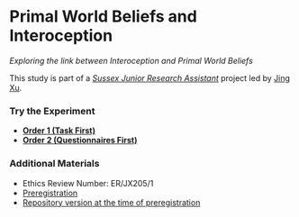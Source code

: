 # Primal World Beliefs and Interoception

*Exploring the link between Interoception and Primal World Beliefs*

This study is part of a [*Sussex Junior Research Assistant*](https://realitybending.github.io/jobs/assistant/) project led by [Jing Xu](https://github.com/JingxiongXu).

### Try the Experiment

- [**Order 1 (Task First)**](https://realitybending.github.io/PrimalsInteroception/experiment/TaskFirst.html)
- [**Order 2 (Questionnaires First)**](https://realitybending.github.io/PrimalsInteroception/experiment/QuestionnaireFirst.html)

### Additional Materials

- Ethics Review Number: ER/JX205/1
- [Preregistration](osf.io/4snct)
- [Repository version at the time of preregistration](https://github.com/RealityBending/PrimalsInteroception/releases/tag/0.1)

